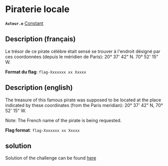 # Piraterie locale

**`Auteur.e`** [Constant](https://github.com/ConstantCONTENT)

## Description (français)

Le trésor de ce pirate célèbre était sensé se trouver à l'endroit désigné par ces coordonnées (depuis le méridien de Paris): 20° 37' 42" N. 70° 52' 15" W.

**Format du flag**: `flag-Xxxxxxx xx Xxxxx`

## Description (english)

The treasure of this famous pirate was supposed to be located at the place indicated by these coordinates (from the Paris meridian): 20° 37' 42" N, 70° 52' 15" W.

Note: The French name of the pirate is being requested.

**Flag format**: `flag-Xxxxxxx xx Xxxxx`

## solution

Solution of the challenge can be found [here](solution/README.md)
